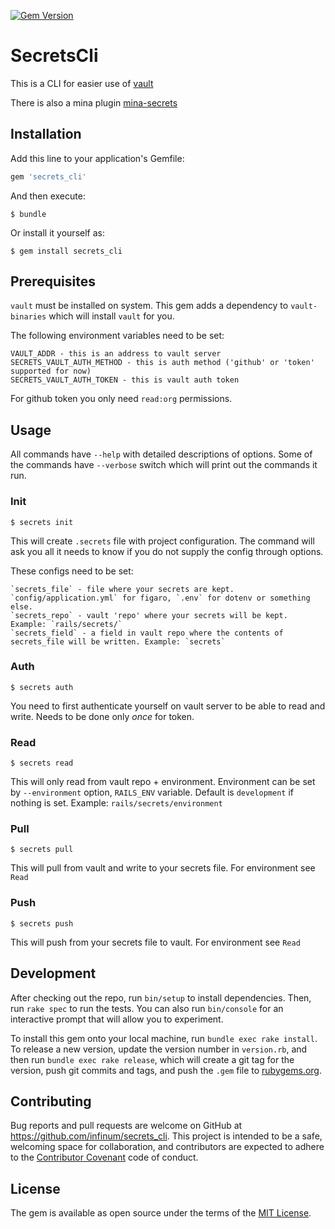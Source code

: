 [![Gem Version](https://badge.fury.io/rb/secrets_cli.svg)](https://badge.fury.io/rb/secrets_cli)

# SecretsCli

This is a CLI for easier use of [vault](https://www.vaultproject.io/)

There is also a mina plugin [mina-secrets](https://github.com/infinum/mina-secrets)

## Installation

Add this line to your application's Gemfile:

```ruby
gem 'secrets_cli'
```

And then execute:

    $ bundle

Or install it yourself as:

    $ gem install secrets_cli

## Prerequisites

`vault` must be installed on system. This gem adds a dependency to `vault-binaries` which will install `vault` for you.

The following environment variables need to be set:

    VAULT_ADDR - this is an address to vault server
    SECRETS_VAULT_AUTH_METHOD - this is auth method ('github' or 'token' supported for now)
    SECRETS_VAULT_AUTH_TOKEN - this is vault auth token

For github token you only need `read:org` permissions.

## Usage

All commands have `--help` with detailed descriptions of options.
Some of the commands have `--verbose` switch which will print out the commands it run.

### Init

    $ secrets init

This will create `.secrets` file with project configuration. The command will ask you all it needs to know if you do not
supply the config through options.

These configs need to be set:

    `secrets_file` - file where your secrets are kept. `config/application.yml` for figaro, `.env` for dotenv or something else.
    `secrets_repo` - vault 'repo' where your secrets will be kept. Example: `rails/secrets/`
    `secrets_field` - a field in vault repo where the contents of secrets_file will be written. Example: `secrets`

### Auth

    $ secrets auth

You need to first authenticate yourself on vault server to be able to read and write.
Needs to be done only _once_ for token.

### Read

    $ secrets read

This will only read from vault repo + environment. Environment can be set by `--environment` option, `RAILS_ENV` variable.
Default is `development` if nothing is set. Example: `rails/secrets/environment`

### Pull

    $ secrets pull

This will pull from vault and write to your secrets file. For environment see `Read`

### Push

    $ secrets push

This will push from your secrets file to vault. For environment see `Read`

## Development

After checking out the repo, run `bin/setup` to install dependencies. Then, run `rake spec` to run the tests. You can also run `bin/console` for an interactive prompt that will allow you to experiment.

To install this gem onto your local machine, run `bundle exec rake install`. To release a new version, update the version number in `version.rb`, and then run `bundle exec rake release`, which will create a git tag for the version, push git commits and tags, and push the `.gem` file to [rubygems.org](https://rubygems.org).

## Contributing

Bug reports and pull requests are welcome on GitHub at https://github.com/infinum/secrets_cli. This project is intended to be a safe, welcoming space for collaboration, and contributors are expected to adhere to the [Contributor Covenant](contributor-covenant.org) code of conduct.


## License

The gem is available as open source under the terms of the [MIT License](http://opensource.org/licenses/MIT).

